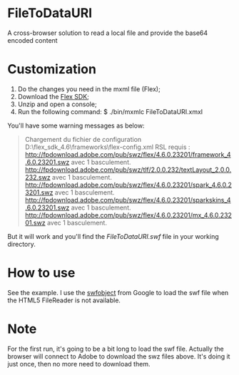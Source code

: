 FileToDataURI
=============

A cross-browser solution to read a local file and provide the base64 encoded content

Customization
=============

1. Do the changes you need in the mxml file (Flex);
2. Download the [Flex SDK](https://www.adobe.com/devnet/flex/flex-sdk-download.html);
3. Unzip and open a console;
4. Run the following command:
   $ ./bin/mxmlc FileToDataURI.xmxl

You'll have some warning messages as below:
> Chargement du fichier de configuration D:\flex_sdk_4.6\frameworks\flex-config.xml
> RSL requis :
>  http://fpdownload.adobe.com/pub/swz/flex/4.6.0.23201/framework_4.6.0.23201.swz avec 1 basculement.
>  http://fpdownload.adobe.com/pub/swz/tlf/2.0.0.232/textLayout_2.0.0.232.swz avec 1 basculement.
>  http://fpdownload.adobe.com/pub/swz/flex/4.6.0.23201/spark_4.6.0.23201.swz avec 1 basculement.
>  http://fpdownload.adobe.com/pub/swz/flex/4.6.0.23201/sparkskins_4.6.0.23201.swz avec 1 basculement.
>  http://fpdownload.adobe.com/pub/swz/flex/4.6.0.23201/mx_4.6.0.23201.swz avec 1 basculement.

But it will work and you'll find the *FileToDataURI.swf* file in your working directory.

How to use
==========

See the example.
I use the [swfobject](http://code.google.com/p/swfobject/) from Google to load the swf file when the HTML5 FileReader is not available.

Note
====

For the first run, it's going to be a bit long to load the swf file. Actually the browser will connect to Adobe to download the swz files above. It's doing it just once, then no more need to download them.